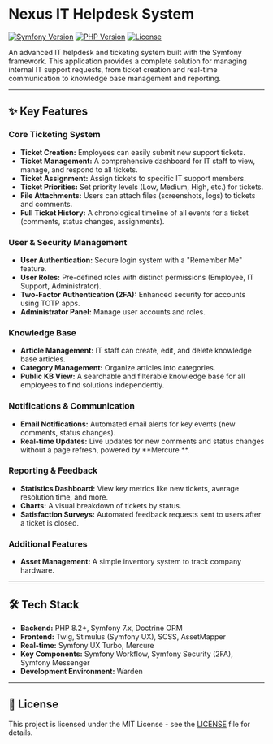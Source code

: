 # Nexus IT Helpdesk System

[![Symfony Version](https://img.shields.io/badge/Symfony-7.x-blueviolet)](https://symfony.com)
[![PHP Version](https://img.shields.io/badge/PHP-8.2%2B-blue)](https://www.php.net)
[![License](https://img.shields.io/badge/License-MIT-green)](LICENSE)

An advanced IT helpdesk and ticketing system built with the Symfony framework. This application provides a complete
solution for managing internal IT support requests, from ticket creation and real-time communication to knowledge base
management and reporting.

***

## ✨ Key Features

### Core Ticketing System

- **Ticket Creation:** Employees can easily submit new support tickets.
- **Ticket Management:** A comprehensive dashboard for IT staff to view, manage, and respond to all tickets.
- **Ticket Assignment:** Assign tickets to specific IT support members.
- **Ticket Priorities:** Set priority levels (Low, Medium, High, etc.) for tickets.
- **File Attachments:** Users can attach files (screenshots, logs) to tickets and comments.
- **Full Ticket History:** A chronological timeline of all events for a ticket (comments, status changes, assignments).

### User & Security Management

- **User Authentication:** Secure login system with a "Remember Me" feature.
- **User Roles:** Pre-defined roles with distinct permissions (Employee, IT Support, Administrator).
- **Two-Factor Authentication (2FA):** Enhanced security for accounts using TOTP apps.
- **Administrator Panel:** Manage user accounts and roles.

### Knowledge Base

- **Article Management:** IT staff can create, edit, and delete knowledge base articles.
- **Category Management:** Organize articles into categories.
- **Public KB View:** A searchable and filterable knowledge base for all employees to find solutions independently.

### Notifications & Communication

- **Email Notifications:** Automated email alerts for key events (new comments, status changes).
- **Real-time Updates:** Live updates for new comments and status changes without a page refresh, powered by **Mercure
  **.

### Reporting & Feedback

- **Statistics Dashboard:** View key metrics like new tickets, average resolution time, and more.
- **Charts:** A visual breakdown of tickets by status.
- **Satisfaction Surveys:** Automated feedback requests sent to users after a ticket is closed.

### Additional Features

- **Asset Management:** A simple inventory system to track company hardware.

---

## 🛠️ Tech Stack

- **Backend:** PHP 8.2+, Symfony 7.x, Doctrine ORM
- **Frontend:** Twig, Stimulus (Symfony UX), SCSS, AssetMapper
- **Real-time:** Symfony UX Turbo, Mercure
- **Key Components:** Symfony Workflow, Symfony Security (2FA), Symfony Messenger
- **Development Environment:** Warden

---

## 📄 License

This project is licensed under the MIT License - see the [LICENSE](LICENSE) file for details.

